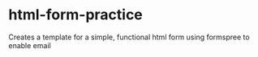 # html-form-practice

Creates a template for a simple, functional html form using formspree to enable email
